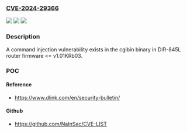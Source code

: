 ### [CVE-2024-29366](https://cve.mitre.org/cgi-bin/cvename.cgi?name=CVE-2024-29366)
![](https://img.shields.io/static/v1?label=Product&message=n%2Fa&color=blue)
![](https://img.shields.io/static/v1?label=Version&message=n%2Fa&color=blue)
![](https://img.shields.io/static/v1?label=Vulnerability&message=n%2Fa&color=brighgreen)

### Description

A command injection vulnerability exists in the cgibin binary in DIR-845L router firmware <= v1.01KRb03.

### POC

#### Reference
- https://www.dlink.com/en/security-bulletin/

#### Github
- https://github.com/NaInSec/CVE-LIST

